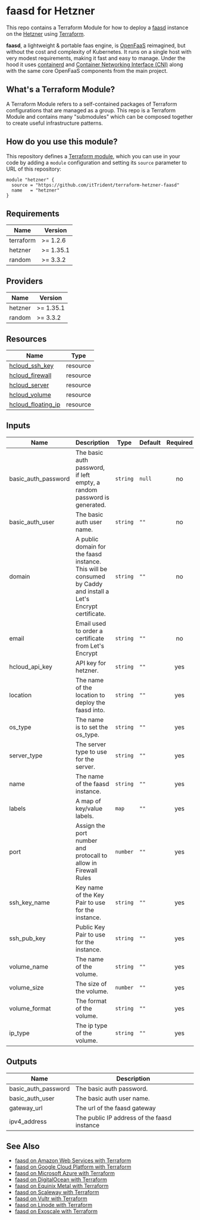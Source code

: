 # faasd for Hetzner

This repo contains a Terraform Module for how to deploy a [faasd](https://github.com/openfaas/faasd) instance on the
[Hetzner](https://www.hetzner.com/) using [Terraform](https://www.terraform.io/).

__faasd__, a lightweight & portable faas engine, is [OpenFaaS](https://github.com/openfaas/) reimagined, but without the cost and complexity of Kubernetes. It runs on a single host with very modest requirements, making it fast and easy to manage. Under the hood it uses [containerd](https://containerd.io/) and [Container Networking Interface (CNI)](https://github.com/containernetworking/cni) along with the same core OpenFaaS components from the main project.

## What's a Terraform Module?

A Terraform Module refers to a self-contained packages of Terraform configurations that are managed as a group. This repo
is a Terraform Module and contains many "submodules" which can be composed together to create useful infrastructure patterns.

## How do you use this module?

This repository defines a [Terraform module](https://www.terraform.io/docs/modules/usage.html), which you can use in your
code by adding a `module` configuration and setting its `source` parameter to URL of this repository:

```hcl
module "hetzner" {
  source = "https://github.com/itTrident/terraform-hetzner-faasd"
  name   = "hetzner"
}
```

## Requirements

| Name | Version |
|------|---------|
| terraform | >= 1.2.6 |
| hetzner | >= 1.35.1 |
| random | >= 3.3.2 |

## Providers

| Name | Version |
|------|---------|
| hetzner | >= 1.35.1 |
| random | >= 3.3.2 |

## Resources

| Name | Type |
|------|------|
| [hcloud_ssh_key](https://registry.terraform.io/providers/hetznercloud/hcloud/latest/docs/resources/ssh_key) | resource |
| [hcloud_firewall](https://registry.terraform.io/providers/hetznercloud/hcloud/latest/docs/resources/firewall) | resource |
| [hcloud_server](https://registry.terraform.io/providers/hetznercloud/hcloud/latest/docs/resources/server) | resource |
| [hcloud_volume](https://registry.terraform.io/providers/hetznercloud/hcloud/latest/docs/resources/volume) | resource |
| [hcloud_floating_ip](https://registry.terraform.io/providers/hetznercloud/hcloud/latest/docs/resources/primary_ip) | resource |


## Inputs

| Name | Description | Type | Default | Required |
|------|-------------|------|---------|:--------:|
| basic\_auth\_password | The basic auth password, if left empty, a random password is generated. | `string` | `null` | no |
| basic\_auth\_user | The basic auth user name. | `string` | `""` | no |
| domain | A public domain for the faasd instance. This will be consumed by Caddy and install a Let's Encrypt certificate. | `string` | `""` | no |
| email | Email used to order a certificate from Let's Encrypt | `string` | `""` | no |
| hcloud\_api\_key | API key for hetzner. | `string` | `""` | yes |
| location | The name of the location to deploy the faasd into. | `string` | `""` | yes |
| os_type | The name is to set the os_type. | `string` | `""` | yes |
| server_type | The server type to use for the server. | `string` | `""` | yes |
| name | The name of the faasd instance. | `string` | `""` | yes |
| labels | A map of key/value labels. | `map` | `""` | yes |
| port | Assign the port number and protocall to allow in Firewall Rules | `number` | `""` | yes |
| ssh_key_name | Key name of the Key Pair to use for the instance. | `string` | `""` | yes |
| ssh_pub_key | Public Key Pair to use for the instance. | `string` | `""` | yes |
| volume_name | The name of the volume. | `string` | `""` | yes |
| volume_size | The size of the volume. | `number` | `""` | yes |
| volume_format | The format of the volume. | `string` | `""` | yes |
| ip_type | The ip type of the volume. | `string` | `""` | yes |

## Outputs

| Name | Description |
|------|-------------|
| basic\_auth\_password | The basic auth password. |
| basic\_auth\_user | The basic auth user name. |
| gateway\_url | The url of the faasd gateway |
| ipv4\_address | The public IP address of the faasd instance |

## See Also

- [faasd on Amazon Web Services with Terraform](https://github.com/jsiebens/terraform-aws-faasd)
- [faasd on Google Cloud Platform with Terraform](https://github.com/jsiebens/terraform-google-faasd)
- [faasd on Microsoft Azure with Terraform](https://github.com/jsiebens/terraform-azurerm-faasd)
- [faasd on DigitalOcean with Terraform](https://github.com/jsiebens/terraform-digitalocean-faasd)
- [faasd on Equinix Metal with Terraform](https://github.com/jsiebens/terraform-equinix-faasd)
- [faasd on Scaleway with Terraform](https://github.com/jsiebens/terraform-scaleway-faasd)
- [faasd on Vultr with Terraform](https://github.com/itTrident/terraform-vultr-faasd)
- [faasd on Linode with Terraform](https://github.com/itTrident/terraform-linode-faasd)
- [faasd on Exoscale with Terraform](https://github.com/itTrident/terraform-exoscale-faasd)
